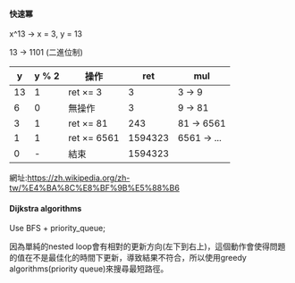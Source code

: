 #### 快速冪

x^13 -> x = 3, y = 13

13 -> 1101 (二進位制)

| y   | y % 2 | 操作              | ret     | mul        |
|-----|--------|---------------------|----------|-------------|
| 13  | 1      | ret ×= 3            | 3        | 3 → 9       |
| 6   | 0      | 無操作              | 3        | 9 → 81      |
| 3   | 1      | ret ×= 81           | 243      | 81 → 6561   |
| 1   | 1      | ret ×= 6561         | 1594323  | 6561 → ...  |
| 0   | -      | 結束                | 1594323  |             |


網址:https://zh.wikipedia.org/zh-tw/%E4%BA%8C%E8%BF%9B%E5%88%B6

#### Dijkstra algorithms
Use BFS + priority_queue;

因為單純的nested loop會有相對的更新方向(左下到右上)，這個動作會使得問題的值在不是最佳化的時間下更新，導致結果不符合，所以使用greedy algorithms(priority queue)來搜尋最短路徑。

